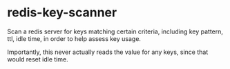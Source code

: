 redis-key-scanner
=================

Scan a redis server for keys matching certain criteria, including key pattern,
ttl, idle time, in order to help assess key usage.

Importantly, this never actually reads the value for any keys, since that would
reset idle time.

